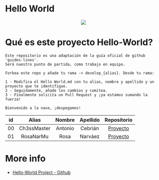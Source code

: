 # Hello World

<p align="center">
    <img src="https://codespaceacademy.com/wp-content/uploads/2021/02/logo-negro.png" >	
</p>


# Qué es este proyecto Hello-World?
```
Este repositorio es una adaptación de la guía oficial de github 'guides-lines'. 
Será nuestro punto de partida, como trabajo en equipo.

Forkea este repo y añade tu rama -> develop_{alias}. Desde tu rama:

1 - Modifica el Hello World.md con tu alias, nombre y apellido y un proyecto que te identifique.
2 - Seguidamente, añade los cambios y comitea.
3 - Finalmente solicita un Pull Request y ¡ya estamos sumando la fuerza!

Bienvenido a la nave, ¡despegamos!
```

| id | Alias | Nombre | Apellido | Repositorio |
| :-------: | :-------: | :------: | :------: | :-------: |
| 00 | Ch3ssMaster | Antonio | Cebrián | [Proyecto](https://github.com/Ch3ssMaster/bitgames) |
| 01 | RosaNarMu | Rosa | Narváez | [Proyecto](https://github.com/RosaNarMu/GifSearch) |


# More info
  * [Hello-World Project - Github](https://guides.github.com/activities/hello-world/#commit)

